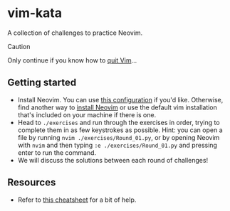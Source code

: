 # vim-kata

A collection of challenges to practice Neovim.

> [!CAUTION]
> Only continue if you know how to [quit Vim](https://vi.stackexchange.com/questions/36216/how-do-i-quit-vi-vim-neovim)...

## Getting started

- Install Neovim. You can use [this configuration](https://github.com/frdwhite24/nvim/tree/meetup) if you'd like. Otherwise, find another way to [install Neovim](https://github.com/neovim/neovim/blob/master/INSTALL.md) or use the default vim installation that's included on your machine if there is one.
- Head to `./exercises` and run through the exercises in order, trying to complete them in as few keystrokes as possible. Hint: you can open a file by running `nvim ./exercises/Round_01.py`, or by opening Neovim with `nvim` and then typing `:e ./exercises/Round_01.py` and pressing enter to run the command.
- We will discuss the solutions between each round of challenges!

## Resources

- Refer to [this cheatsheet](https://vim.rtorr.com/) for a bit of help.
